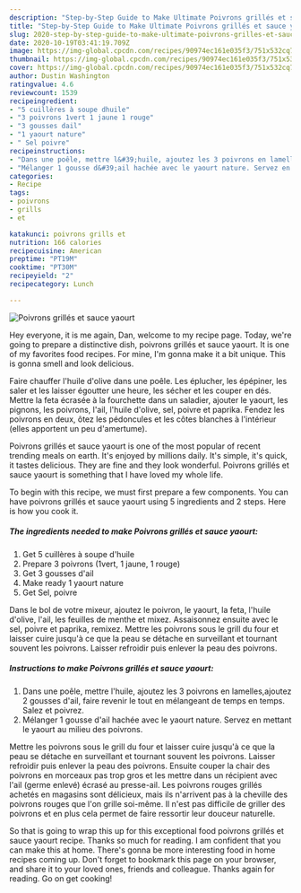 ```yaml
---
description: "Step-by-Step Guide to Make Ultimate Poivrons grillés et sauce yaourt"
title: "Step-by-Step Guide to Make Ultimate Poivrons grillés et sauce yaourt"
slug: 2020-step-by-step-guide-to-make-ultimate-poivrons-grilles-et-sauce-yaourt
date: 2020-10-19T03:41:19.709Z
image: https://img-global.cpcdn.com/recipes/90974ec161e035f3/751x532cq70/poivrons-grilles-et-sauce-yaourt-photo-principale-de-la-recette.jpg
thumbnail: https://img-global.cpcdn.com/recipes/90974ec161e035f3/751x532cq70/poivrons-grilles-et-sauce-yaourt-photo-principale-de-la-recette.jpg
cover: https://img-global.cpcdn.com/recipes/90974ec161e035f3/751x532cq70/poivrons-grilles-et-sauce-yaourt-photo-principale-de-la-recette.jpg
author: Dustin Washington
ratingvalue: 4.6
reviewcount: 1539
recipeingredient:
- "5 cuillères à soupe dhuile"
- "3 poivrons 1vert 1 jaune 1 rouge"
- "3 gousses dail"
- "1 yaourt nature"
- " Sel poivre"
recipeinstructions:
- "Dans une poêle, mettre l&#39;huile, ajoutez les 3 poivrons en lamelles,ajoutez 2 gousses d&#39;ail, faire revenir le tout en mélangeant de temps en temps. Salez et poivrez."
- "Mélanger 1 gousse d&#39;ail hachée avec le yaourt nature. Servez en mettant le yaourt au milieu des poivrons."
categories:
- Recipe
tags:
- poivrons
- grills
- et

katakunci: poivrons grills et 
nutrition: 166 calories
recipecuisine: American
preptime: "PT19M"
cooktime: "PT30M"
recipeyield: "2"
recipecategory: Lunch

---
```



![Poivrons grillés et sauce yaourt](https://img-global.cpcdn.com/recipes/90974ec161e035f3/751x532cq70/poivrons-grilles-et-sauce-yaourt-photo-principale-de-la-recette.jpg)

Hey everyone, it is me again, Dan, welcome to my recipe page. Today, we're going to prepare a distinctive dish, poivrons grillés et sauce yaourt. It is one of my favorites food recipes. For mine, I'm gonna make it a bit unique. This is gonna smell and look delicious.

Faire chauffer l&#39;huile d&#39;olive dans une poêle. Les éplucher, les épépiner, les saler et les laisser égoutter une heure, les sécher et les couper en dés. Mettre la feta écrasée à la fourchette dans un saladier, ajouter le yaourt, les pignons, les poivrons, l&#39;ail, l&#39;huile d&#39;olive, sel, poivre et paprika. Fendez les poivrons en deux, ôtez les pédoncules et les côtes blanches à l&#39;intérieur (elles apportent un peu d&#39;amertume).

Poivrons grillés et sauce yaourt is one of the most popular of recent trending meals on earth. It's enjoyed by millions daily. It's simple, it's quick, it tastes delicious. They are fine and they look wonderful. Poivrons grillés et sauce yaourt is something that I have loved my whole life.


To begin with this recipe, we must first prepare a few components. You can have poivrons grillés et sauce yaourt using 5 ingredients and 2 steps. Here is how you cook it.

<!--inarticleads1-->

##### The ingredients needed to make Poivrons grillés et sauce yaourt:

1. Get 5 cuillères à soupe d&#39;huile
1. Prepare 3 poivrons (1vert, 1 jaune, 1 rouge)
1. Get 3 gousses d&#39;ail
1. Make ready 1 yaourt nature
1. Get  Sel, poivre


Dans le bol de votre mixeur, ajoutez le poivron, le yaourt, la feta, l&#39;huile d&#39;olive, l&#39;ail, les feuilles de menthe et mixez. Assaisonnez ensuite avec le sel, poivre et paprika, remixez. Mettre les poivrons sous le grill du four et laisser cuire jusqu&#39;à ce que la peau se détache en surveillant et tournant souvent les poivrons. Laisser refroidir puis enlever la peau des poivrons. 

<!--inarticleads2-->

##### Instructions to make Poivrons grillés et sauce yaourt:

1. Dans une poêle, mettre l&#39;huile, ajoutez les 3 poivrons en lamelles,ajoutez 2 gousses d&#39;ail, faire revenir le tout en mélangeant de temps en temps. Salez et poivrez.
1. Mélanger 1 gousse d&#39;ail hachée avec le yaourt nature. Servez en mettant le yaourt au milieu des poivrons.


Mettre les poivrons sous le grill du four et laisser cuire jusqu&#39;à ce que la peau se détache en surveillant et tournant souvent les poivrons. Laisser refroidir puis enlever la peau des poivrons. Ensuite couper la chair des poivrons en morceaux pas trop gros et les mettre dans un récipient avec l&#39;ail (germe enlevé) écrasé au presse-ail. Les poivrons rouges grillés achetés en magasins sont délicieux, mais ils n&#39;arrivent pas à la cheville des poivrons rouges que l&#39;on grille soi-même. Il n&#39;est pas difficile de griller des poivrons et en plus cela permet de faire ressortir leur douceur naturelle. 

So that is going to wrap this up for this exceptional food poivrons grillés et sauce yaourt recipe. Thanks so much for reading. I am confident that you can make this at home. There's gonna be more interesting food in home recipes coming up. Don't forget to bookmark this page on your browser, and share it to your loved ones, friends and colleague. Thanks again for reading. Go on get cooking!
